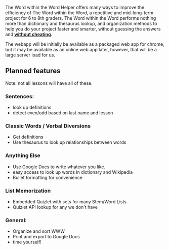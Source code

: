 The Word within the Word Helper offers many ways to improve the efficiency of The Word within the Word, a repetitive and mid-long-term project for 6 to 8th graders. The Word within the Word performs nothing more than dictionary and thesaurus lookup, and organization methods to help you do your project faster and smarter, without guessing the answers and **[without cheating](Cheating.md)**.

The webapp will be initially be available as a packaged web app for chrome, but it may be available as an online web app later, however, that will be a large server load for us.

## Planned features ##
Note: not all lessons will have all of these.
### Sentences: ###
  * look up definitions
  * detect even/odd based on last name and lesson
### Classic Words / Verbal Diversions ###
  * Get definitions
  * Use thesaurus to look up relationships between words
### Anything Else ###
  * Use Google Docs to write whatever you like.
  * easy access to look up words in dictionary and Wikipedia
  * Bullet formatting for convenience
### List Memorization ###
  * Embedded Quizlet with sets for many Stem/Word Lists
  * Quizlet API lookup for any we don't have
### General: ###
  * Organize and sort WWW
  * Print and export to Google Docs
  * time yourself!